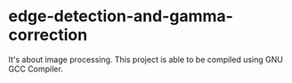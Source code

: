 # edge-detection-and-gamma-correction
It's about image processing.
This project is able to be compiled using GNU GCC Compiler.
